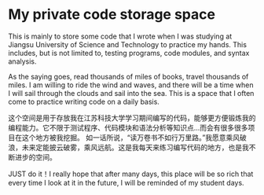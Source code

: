 # My private code storage space
This is mainly to store some code that I wrote when I was studying at Jiangsu University of Science and Technology to practice my hands. This includes, but is not limited to, testing programs, code modules, and syntax analysis.

As the saying goes, read thousands of miles of books, travel thousands of miles. I am willing to ride the wind and waves, and there will be a time when I will sail through the clouds and sail into the sea. This is a space that I often come to practice writing code on a daily basis.

这个空间是用于存放我在江苏科技大学学习期间编写的代码，能够更方便锻炼我的编程能力。它不限于测试程序、代码模块和语法分析等知识点...而会有很多很多项目在这个地方被我挖掘。
如一话所说，“读万卷书不如行万里路。”我愿意乘风破浪，未来定能披云破雾，乘风远航。这是我每天来练习编写代码的地方，也是我不断进步的空间。

JUST do it！I really hope that after many days, this place will be so rich that every time I look at it in the future, I will be reminded of my student days.
